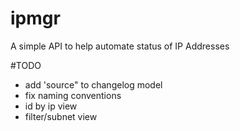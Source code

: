 # ipmgr
A simple API to help automate status of IP Addresses

#TODO

<ul>
<li>add 'source" to changelog model</li>
<li>fix naming conventions</li>
<li>id by ip view</li>
<li>filter/subnet view</li>
</ul>
